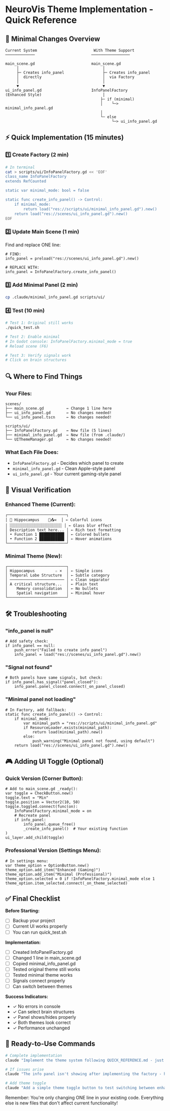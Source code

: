 # NeuroVis Theme Implementation - Quick Reference

## 🎯 Minimal Changes Overview

```
Current System                         With Theme Support
─────────────                         ─────────────────
                                      
main_scene.gd                         main_scene.gd
     │                                     │
     ├─ Creates info_panel                 ├─ Creates info_panel
     │  directly                           │  via Factory
     │                                     │
     ▼                                     ▼
ui_info_panel.gd                      InfoPanelFactory
(Enhanced Style)                           │
                                          ├─ if (minimal)
                                          │    └─> minimal_info_panel.gd
                                          │
                                          └─ else
                                               └─> ui_info_panel.gd
```

## ⚡ Quick Implementation (15 minutes)

### 1️⃣ Create Factory (2 min)
```bash
# In terminal
cat > scripts/ui/InfoPanelFactory.gd << 'EOF'
class_name InfoPanelFactory
extends RefCounted

static var minimal_mode: bool = false

static func create_info_panel() -> Control:
    if minimal_mode:
        return load("res://scripts/ui/minimal_info_panel.gd").new()
    return load("res://scenes/ui_info_panel.gd").new()
EOF
```

### 2️⃣ Update Main Scene (1 min)
Find and replace ONE line:
```gdscript
# FIND:
info_panel = preload("res://scenes/ui_info_panel.gd").new()

# REPLACE WITH:
info_panel = InfoPanelFactory.create_info_panel()
```

### 3️⃣ Add Minimal Panel (2 min)
```bash
cp .claude/minimal_info_panel.gd scripts/ui/
```

### 4️⃣ Test (10 min)
```bash
# Test 1: Original still works
./quick_test.sh

# Test 2: Enable minimal
# In Godot console: InfoPanelFactory.minimal_mode = true
# Reload scene (F6)

# Test 3: Verify signals work
# Click on brain structures
```

## 🔍 Where to Find Things

### Your Files:
```
scenes/
├── main_scene.gd          ← Change 1 line here
├── ui_info_panel.gd       ← No changes needed!
└── ui_info_panel.tscn     ← No changes needed!

scripts/ui/
├── InfoPanelFactory.gd    ← New file (5 lines)
├── minimal_info_panel.gd  ← New file (from .claude/)
└── UIThemeManager.gd      ← No changes needed!
```

### What Each File Does:
- `InfoPanelFactory.gd` - Decides which panel to create
- `minimal_info_panel.gd` - Clean Apple-style panel
- `ui_info_panel.gd` - Your current gaming-style panel

## 🚦 Visual Verification

### Enhanced Theme (Current):
```
┌──────────────────────────┐
│ 🧠 Hippocampus    🔖📤✕  │ ← Colorful icons
│ ░░░░░░░░░░░░░░░░░░░░░░░ │ ← Glass blur effect
│ Description text here... │ ← Rich text formatting
│ • Function 1 ███████████ │ ← Colored bullets
│ • Function 2 ███████████ │ ← Hover animations
└──────────────────────────┘
```

### Minimal Theme (New):
```
┌──────────────────────────┐
│ Hippocampus         ☆ ×  │ ← Simple icons
│ Temporal Lobe Structure  │ ← Subtle category
│ ──────────────────────── │ ← Clean separator
│ A critical structure...  │ ← Plain text
│    Memory consolidation  │ ← No bullets
│    Spatial navigation    │ ← Minimal hover
└──────────────────────────┘
```

## 🛠️ Troubleshooting

### "info_panel is null"
```gdscript
# Add safety check:
if info_panel == null:
    push_error("Failed to create info panel")
    info_panel = load("res://scenes/ui_info_panel.gd").new()
```

### "Signal not found"
```gdscript
# Both panels have same signals, but check:
if info_panel.has_signal("panel_closed"):
    info_panel.panel_closed.connect(_on_panel_closed)
```

### "Minimal panel not loading"
```gdscript
# In Factory, add fallback:
static func create_info_panel() -> Control:
    if minimal_mode:
        var minimal_path = "res://scripts/ui/minimal_info_panel.gd"
        if ResourceLoader.exists(minimal_path):
            return load(minimal_path).new()
        else:
            push_warning("Minimal panel not found, using default")
    return load("res://scenes/ui_info_panel.gd").new()
```

## 🎮 Adding UI Toggle (Optional)

### Quick Version (Corner Button):
```gdscript
# Add to main_scene.gd _ready():
var toggle = CheckButton.new()
toggle.text = "Min"
toggle.position = Vector2(10, 50)
toggle.toggled.connect(func(on): 
    InfoPanelFactory.minimal_mode = on
    # Recreate panel
    if info_panel:
        info_panel.queue_free()
        _create_info_panel()  # Your existing function
)
ui_layer.add_child(toggle)
```

### Professional Version (Settings Menu):
```gdscript
# In settings menu:
var theme_option = OptionButton.new()
theme_option.add_item("Enhanced (Gaming)")
theme_option.add_item("Minimal (Professional)")
theme_option.selected = 0 if !InfoPanelFactory.minimal_mode else 1
theme_option.item_selected.connect(_on_theme_selected)
```

## ✅ Final Checklist

**Before Starting:**
- [ ] Backup your project
- [ ] Current UI works properly
- [ ] You can run quick_test.sh

**Implementation:**
- [ ] Created InfoPanelFactory.gd
- [ ] Changed 1 line in main_scene.gd
- [ ] Copied minimal_info_panel.gd
- [ ] Tested original theme still works
- [ ] Tested minimal theme works
- [ ] Signals connect properly
- [ ] Can switch between themes

**Success Indicators:**
- ✓ No errors in console
- ✓ Can select brain structures
- ✓ Panel shows/hides properly
- ✓ Both themes look correct
- ✓ Performance unchanged

## 💬 Ready-to-Use Commands

```bash
# Complete implementation
claude "Implement the theme system following QUICK_REFERENCE.md - just the 3 essential steps"

# If issues arise
claude "The info panel isn't showing after implementing the factory - help debug"

# Add theme toggle
claude "Add a simple theme toggle button to test switching between enhanced and minimal"
```

Remember: You're only changing ONE line in your existing code. Everything else is new files that don't affect current functionality!
